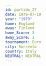 ```yaml
---
id: partido_27
date: 1979-07-19
year: "1979"
home: England
away: Finland
home_Score: 3
away_Score: 1
tournament: Euro
city: Sorrento
country: Italy
NEUTRAL: NEUTRAL
---
```

